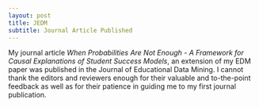 ```yaml
---
layout: post
title: JEDM 
subtitle: Journal Article Published
---
```


My journal article *When Probabilities Are Not Enough - A Framework for Causal Explanations of Student Success Models*, an extension of my EDM paper was published in the Journal of Educational Data Mining. I cannot thank the editors and reviewers enough for their valuable and to-the-point feedback as well as for their patience in guiding me to my first journal publication.

